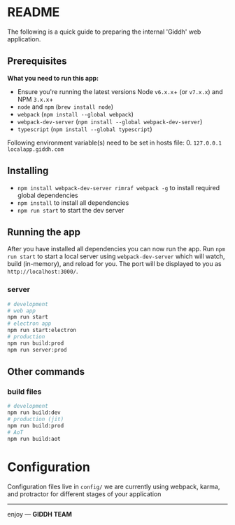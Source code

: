 # README

The following is a quick guide to preparing the internal 'Giddh' web
application.

Prerequisites
--------------------------
**What you need to run this app:**
* Ensure you're running the latest versions Node `v6.x.x`+ (or `v7.x.x`) and NPM `3.x.x`+
* `node` and `npm` (`brew install node`)
* `webpack` (`npm install --global webpack`)
* `webpack-dev-server` (`npm install --global webpack-dev-server`)
* `typescript` (`npm install --global typescript`)

Following environment variable(s) need to be set in hosts file:
0. `127.0.0.1       localapp.giddh.com`

## Installing
* `npm install webpack-dev-server rimraf webpack -g` to install required global dependencies
* `npm install` to install all dependencies
* `npm run start` to start the dev server

## Running the app
After you have installed all dependencies you can now run the app. Run `npm run start` to start a local server using `webpack-dev-server` which will watch, build (in-memory), and reload for you. The port will be displayed to you as `http://localhost:3000/`.

### server
```bash
# development
# web app
npm run start
# electron app
npm run start:electron
# production
npm run build:prod
npm run server:prod
```

## Other commands

### build files
```bash
# development
npm run build:dev
# production (jit)
npm run build:prod
# AoT
npm run build:aot
```

# Configuration
Configuration files live in `config/` we are currently using webpack, karma, and protractor for different stages of your application

___

enjoy — **GIDDH TEAM**
